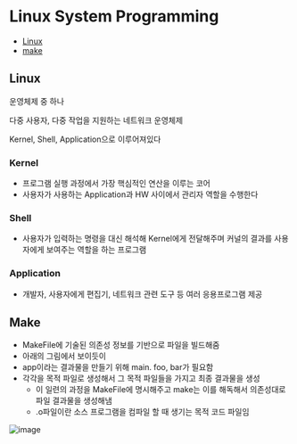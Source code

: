 # Linux System Programming

- [Linux](#linux)
- [make](#make)

## Linux

운영체제 중 하나

다중 사용자, 다중 작업을 지원하는 네트워크 운영체제

Kernel, Shell, Application으로 이루어져있다

### Kernel

- 프로그램 실행 과정에서 가장 핵심적인 연산을 이루는 코어
- 사용자가 사용하는 Application과 HW 사이에서 관리자 역할을 수행한다

### Shell

- 사용자가 입력하는 명령을 대신 해석해 Kernel에게 전달해주며 커널의 결과를 사용자에게 보여주는 역할을 하는 프로그램

### Application

- 개발자, 사용자에게 편집기, 네트워크 관련 도구 등 여러 응용프로그램 제공

## Make

- MakeFile에 기술된 의존성 정보를 기반으로 파일을 빌드해줌
- 아래의 그림에서 보이듯이
- app이라는 결과물을 만들기 위해 main. foo, bar가 필요함
- 각각을 목적 파일로 생성해서 그 목적 파일들을 가지고 최종 결과물을 생성
  - 이 일련의 과정을 MakeFile에 명시해주고 make는 이를 해독해서 의존성대로 파일 결과물을 생성해냄
  - .o파일이란 소스 프로그램을 컴파일 할 때 생기는 목적 코드 파일임

![image](https://user-images.githubusercontent.com/41468004/141020347-cdbe5fa4-b1ce-44b5-9436-fdaf8fb4ee7f.png)

